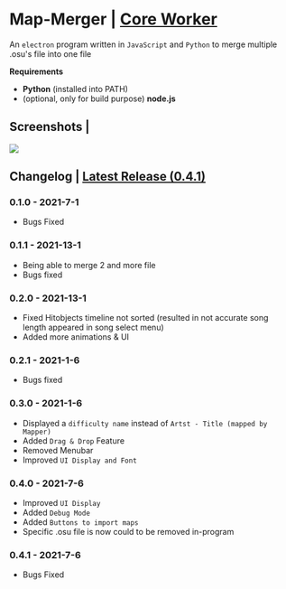 # Map-Merger | [Core Worker](https://github.com/ohm002/Map-Merger-Core)

An `electron` program written in `JavaScript` and `Python` to merge multiple .osu's file into one file

**Requirements**

* **Python** (installed into PATH)
* (optional, only for build purpose) **node.js**

## Screenshots |

![](https://i.imgur.com/ExLExqJ.png)

## Changelog | [Latest Release (0.4.1)](https://github.com/ohm002/Map-Merger/releases/latest)

### 0.1.0 - 2021-7-1

* Bugs Fixed 

### 0.1.1 - 2021-13-1

* Being able to merge 2 and more file 
* Bugs fixed

### 0.2.0 - 2021-13-1

* Fixed Hitobjects timeline not sorted (resulted in not accurate song length appeared in song select menu)
* Added more animations & UI

### 0.2.1 - 2021-1-6

* Bugs fixed

### 0.3.0 - 2021-1-6

* Displayed a `difficulty name` instead of `Artst - Title (mapped by Mapper)`
* Added `Drag & Drop` Feature
* Removed Menubar
* Improved `UI Display and Font`

### 0.4.0 - 2021-7-6
* Improved `UI Display`
* Added `Debug Mode`
* Added `Buttons to import maps`
* Specific .osu file is now could to be removed in-program

### 0.4.1 - 2021-7-6

* Bugs Fixed
